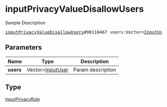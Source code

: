 # inputPrivacyValueDisallowUsers

Sample Description

<pre>
<a href="../constructor/inputPrivacyValueDisallowUsers.md">inputPrivacyValueDisallowUsers</a>#90110467 users:Vector&lt;<a href="../type/InputUser.md">InputUser</a>&gt; = <a href="../type/InputPrivacyRule.md">InputPrivacyRule</a>;
</pre>

## Parameters

| Name | Type | Description |
|------|:----:|-------------|
| **users** | Vector<[InputUser](../type/InputUser.md) | Param description |

## Type

[InputPrivacyRule](../type/InputPrivacyRule.md)
